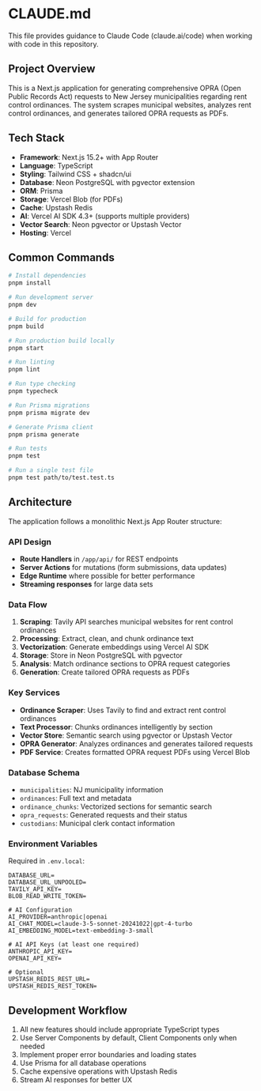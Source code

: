 # CLAUDE.md

This file provides guidance to Claude Code (claude.ai/code) when working with code in this repository.

## Project Overview

This is a Next.js application for generating comprehensive OPRA (Open Public Records Act) requests to New Jersey municipalities regarding rent control ordinances. The system scrapes municipal websites, analyzes rent control ordinances, and generates tailored OPRA requests as PDFs.

## Tech Stack

- **Framework**: Next.js 15.2+ with App Router
- **Language**: TypeScript
- **Styling**: Tailwind CSS + shadcn/ui
- **Database**: Neon PostgreSQL with pgvector extension
- **ORM**: Prisma
- **Storage**: Vercel Blob (for PDFs)
- **Cache**: Upstash Redis
- **AI**: Vercel AI SDK 4.3+ (supports multiple providers)
- **Vector Search**: Neon pgvector or Upstash Vector
- **Hosting**: Vercel

## Common Commands

```bash
# Install dependencies
pnpm install

# Run development server
pnpm dev

# Build for production
pnpm build

# Run production build locally
pnpm start

# Run linting
pnpm lint

# Run type checking
pnpm typecheck

# Run Prisma migrations
pnpm prisma migrate dev

# Generate Prisma client
pnpm prisma generate

# Run tests
pnpm test

# Run a single test file
pnpm test path/to/test.test.ts
```

## Architecture

The application follows a monolithic Next.js App Router structure:

### API Design
- **Route Handlers** in `/app/api/` for REST endpoints
- **Server Actions** for mutations (form submissions, data updates)
- **Edge Runtime** where possible for better performance
- **Streaming responses** for large data sets

### Data Flow
1. **Scraping**: Tavily API searches municipal websites for rent control ordinances
2. **Processing**: Extract, clean, and chunk ordinance text
3. **Vectorization**: Generate embeddings using Vercel AI SDK
4. **Storage**: Store in Neon PostgreSQL with pgvector
5. **Analysis**: Match ordinance sections to OPRA request categories
6. **Generation**: Create tailored OPRA requests as PDFs

### Key Services
- **Ordinance Scraper**: Uses Tavily to find and extract rent control ordinances
- **Text Processor**: Chunks ordinances intelligently by section
- **Vector Store**: Semantic search using pgvector or Upstash Vector
- **OPRA Generator**: Analyzes ordinances and generates tailored requests
- **PDF Service**: Creates formatted OPRA request PDFs using Vercel Blob

### Database Schema
- `municipalities`: NJ municipality information
- `ordinances`: Full text and metadata
- `ordinance_chunks`: Vectorized sections for semantic search
- `opra_requests`: Generated requests and their status
- `custodians`: Municipal clerk contact information

### Environment Variables
Required in `.env.local`:
```
DATABASE_URL=
DATABASE_URL_UNPOOLED=
TAVILY_API_KEY=
BLOB_READ_WRITE_TOKEN=

# AI Configuration
AI_PROVIDER=anthropic|openai
AI_CHAT_MODEL=claude-3-5-sonnet-20241022|gpt-4-turbo
AI_EMBEDDING_MODEL=text-embedding-3-small

# AI API Keys (at least one required)
ANTHROPIC_API_KEY=
OPENAI_API_KEY=

# Optional
UPSTASH_REDIS_REST_URL=
UPSTASH_REDIS_REST_TOKEN=
```

## Development Workflow

1. All new features should include appropriate TypeScript types
2. Use Server Components by default, Client Components only when needed
3. Implement proper error boundaries and loading states
4. Use Prisma for all database operations
5. Cache expensive operations with Upstash Redis
6. Stream AI responses for better UX